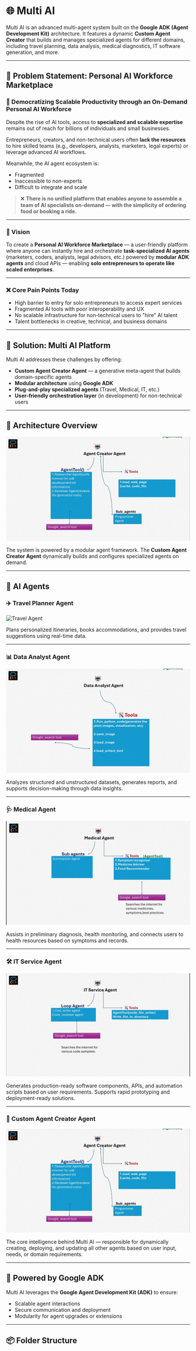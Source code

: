 # 🌐 Multi AI

Multi AI is an advanced multi-agent system built on the **Google ADK (Agent Development Kit)** architecture. It features a dynamic **Custom Agent Creator** that builds and manages specialized agents for different domains, including travel planning, data analysis, medical diagnostics, IT software generation, and more.

---

## 🚨 Problem Statement: Personal AI Workforce Marketplace

### 🧠 Democratizing Scalable Productivity through an On-Demand Personal AI Workforce

Despite the rise of AI tools, access to **specialized and scalable expertise** remains out of reach for billions of individuals and small businesses.

Entrepreneurs, creators, and non-technical users often **lack the resources** to hire skilled teams (e.g., developers, analysts, marketers, legal experts) or leverage advanced AI workflows.

Meanwhile, the AI agent ecosystem is:
- Fragmented
- Inaccessible to non-experts
- Difficult to integrate and scale

> ❌ **There is no unified platform that enables anyone to assemble a team of AI specialists on-demand — with the simplicity of ordering food or booking a ride.**

---

### 🎯 Vision

To create a **Personal AI Workforce Marketplace** — a user-friendly platform where anyone can instantly hire and orchestrate **task-specialized AI agents** (marketers, coders, analysts, legal advisors, etc.) powered by **modular ADK agents** and cloud APIs — enabling **solo entrepreneurs to operate like scaled enterprises**.

---

### ❌ Core Pain Points Today

- High barrier to entry for solo entrepreneurs to access expert services  
- Fragmented AI tools with poor interoperability and UX  
- No scalable infrastructure for non-technical users to "hire" AI talent  
- Talent bottlenecks in creative, technical, and business domains  

---

## 🧠 Solution: Multi AI Platform

Multi AI addresses these challenges by offering:

- **Custom Agent Creator Agent** — a generative meta-agent that builds domain-specific agents  
- **Modular architecture** using **Google ADK**  
- **Plug-and-play specialized agents** (Travel, Medical, IT, etc.)  
- **User-friendly orchestration layer** (in development) for non-technical users

---

## 📁 Architecture Overview

![Architecture Diagram](hire_ai/Images/agent-architecture.jpg)

The system is powered by a modular agent framework. The **Custom Agent Creator Agent** dynamically builds and configures specialized agents on demand.

---

## 🤖 AI Agents

### ✈️ Travel Planner Agent
![Travel Agent](hire-ai/Images/travel-planner.jpg)

Plans personalized itineraries, books accommodations, and provides travel suggestions using real-time data.

---

### 📊 Data Analyst Agent
![Data Analyst](hire_ai/Images/data-analyst.jpg)

Analyzes structured and unstructured datasets, generates reports, and supports decision-making through data insights.

---

### 🩺 Medical Agent
![Medical Agent](hire_ai/Images/medical-agent.jpg)

Assists in preliminary diagnosis, health monitoring, and connects users to health resources based on symptoms and records.

---

### 🛠️ IT Service Agent
![IT Service Agent](hire_ai/Images/it-service-agent.jpg)

Generates production-ready software components, APIs, and automation scripts based on user requirements. Supports rapid prototyping and deployment-ready solutions.

---

### 🧬 Custom Agent Creator Agent
![Custom Agent Creator](hire_ai/Images/agent-architecture.jpg)

The core intelligence behind Multi AI — responsible for dynamically creating, deploying, and updating all other agents based on user input, needs, or domain requirements.

---

## 🧠 Powered by Google ADK

Multi AI leverages the **Google Agent Development Kit (ADK)** to ensure:
- Scalable agent interactions
- Secure communication and deployment
- Modularity for agent upgrades or extensions

---

## 📦 Folder Structure


